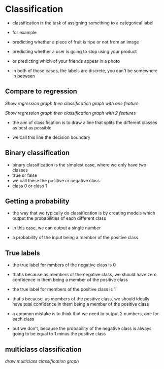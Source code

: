 # Classification

- classification is the task of assigning something to a categorical label
- for example
- predicting whether a piece of fruit is ripe or not from an image
- predicting whether a user is going to stop using your product
- or predicting which of your friends appear in a photo

- in both of those cases, the labels are discrete, you can't be somewhere in between

<!-- TODO  -->

## Compare to regression

_Show regression graph then classification graph with one feature_

_Show regression graph then classification graph with 2 features_

- the aim of classification is to draw a line that splits the different classes as best as possible

- we call this line the decision boundary

## Binary classification

- binary classification is the simplest case, where we only have two classes
- true or false
- we call these the positive or negative class
- class 0 or class 1

## Getting a probability

- the way that we typically do classification is by creating models which output the probabilities of each different class

- in this case, we can output a single number
- a probability of the input being a member of the positive class

## True labels

- the true label for mmbers of the negative class is 0
- that's because as members of the negative class, we should have zero confidence in them being a member of the positive class
- the true label for members of the positive class is 1
- that's because, as members of the positive class, we should ideally have total confidence in them being a member of the positive class

- a common mistake is to think that we need to output 2 numbers, one for each class
- but we don't, because the probability of the negative class is always going to be equal to 1 minus the positive class

## multiclass classification

_draw multiclass classification graph_
